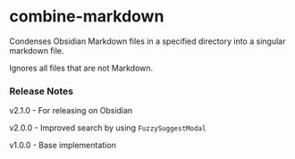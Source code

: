 # combine-markdown
Condenses Obsidian Markdown files in a specified directory into a singular markdown file.

Ignores all files that are not Markdown.

### Release Notes

v2.1.0 - For releasing on Obsidian

v2.0.0 - Improved search by using `FuzzySuggestModal`

v1.0.0 - Base implementation